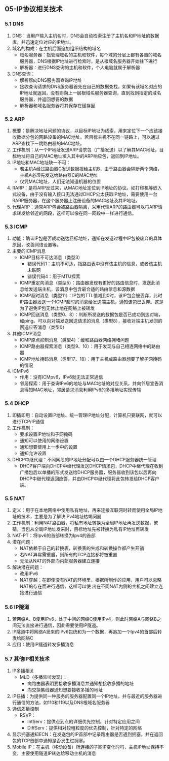 ## 05-IP协议相关技术

### 5.1 DNS

1. DNS：当用户输入主机名时，DNS会自动检索注册了主机名和IP地址的数据库，并迅速定位对应的IP地址。
2. 域名的构成：在主机后面追加组织结构的域名
   - 域名服务器：指管理域名的主机和软件，每个域的分层上都有各自的域名服务器，DNS根据IP地址进行检索时，是从根域名服务器开始往下进行
   - 解析器：进行DNS查询的主机和软件，个人电脑就属于解析器
3. DNS查询：
   - 解析器向DNS服务器查询IP地址
   - 接收查询请求的DNS服务器首先在自己的数据查找，如果有该域名对应的IP地址就返回，没有则向上一层根域名服务器查询，直到找到指定的域名服务器，并返回想要的数据
   - 解析器和域名服务器将其保存在缓存里

### 5.2 ARP

1. 概要：是解决地址问题的协议，以目标IP地址为线索，用来定位下一个应该接收数据分包的网路设备的MAC地址。若目标主机不在同一链路上，可以通过ARP查找下一跳路由器的MAC地址。
2. 工作机制：从一个IP地址发送ARP请求包（广播发送）以了解其MAC地址，目标地址将自己的MAC地址填入其中的ARP响应包，返回到IP地址。
3. IP地址和MAC地址缺一不可：
   - 若主机A经过路由器C发送数据报给主机B，由于路由器会隔断两个网络，主机A必须先发送给路由器C的MAC地址
   - 仅凭MAC地址，人们无法知道机器的位置
4. RARP：是将ARP反过来，从MAC地址定位到IP地址的协议。如打印机等嵌入式设备，由于没有输入接口无法通过DHCP公太获取IP地址，需要使用一台RARP服务器，在这个服务器上注册设备的MAC地址及其IP地址。
5. 代理ARP：通常ARP包会被路由器隔离，采用代理ARP的路由器可以将ARP请求转发给邻近的网段，这样可以像在同一网段中一样进行通信。

### 5.3 ICMP

1. 功能：确认IP包是否成功送达目标地址，通知在发送过程中IP包被废弃的具体原因，改善网络设置等。
2. 主要的ICMP消息
   - ICMP目标不可达消息（类型3）
     - 错误代码1：主机不可达，指路由表中没有该主机的信息，或者该主机未联网
     - 错误代码4：用于MTU探索
   - ICMP重定向消息（类型5）：路由器发现有更好的路由信息时，发送此消息给发送端主机，该消息中包含最合适的路由信息和源数据
   - ICMP超时消息（类型11）：IP包的TTL值减到0时，该IP包会被丢弃，此时IP路由器发送一个ICMP超时的消息给发送端主机，通知该包已丢弃。这是为了避免IP包无休止地在网络上被转发
   - ICMP回送消息（类型0、8）：判断所发送的数据包是否已成功到达对端，如ping。可以向对端发送回送请求的消息（类型8），接收对端主机发回的回送应答消息（类型0）
3. 其他ICMP消息
   - ICMP原点抑制消息（类型4）：缓和路由器网络拥堵问题
   - ICMP路由器探索消息（类型9、10）：用于发现与自己相连网络中的路由器
   - ICMP地址掩码消息（类型17、18）：用于主机或路由器想要了解子网掩码的情况
4. ICMPv6
   - 作用：没有ICMpv6，IPv6就无法正常通信
   - 邻居探索：用于查询IPv6的地址与MAC地址的对应关系，并向邻居宣告消息得知MAC地址，邻居请求消息利用IPv6的多播地址实现传输

### 5.4 DHCP

1. 即插即用：自动设置IP地址、统一管理IP地址分配，计算机只要联网，就可以进行TCP/IP通信
2. 工作机制：
   - 要求设置IP地址和子网掩码
   - 通知可以使用的网络设置
   - 通知想要使用上一步中的设置
   - 通知允许设置
3. DHCP中继代理：不同网段的IP地址分配可以由一个DHCP服务器统一管理
   - DHCP客户端向DHCP中继代理发送DHCP请求包，DHCP中继代理在收到广播包后以单播的形式发送给DHCP服务器，服务器收到该包以后再向DHCP中继代理返回应答，并由DHCP中继代理将此包转发给DHCP客户端。

### 5.5 NAT

1. 定义：用于在本地网络中使用私有地址，再来连接互联网时转而使用全局IP地址的技术，主要是为了解决IPv4地址枯竭问题
2. 工作机制：利用NAT路由器，将私有地址转换为全局IP地址再发送数据，繁殖，当包从全局IP地址发来时，目标地址先被转换为私有IP地址再转发
3. NAT-PT：将Ipv6的首部转换为Ipv4的首部
4. 潜在问题：
   - NAT依赖于自己的转换表，转换表的生成和转换操作都产生开销
   - 若NAT异常需重启，则所有的TCP连接都将被重置
   - 无法从NAT的外部向内部服务器建立连接
5. 解决潜在问题：
   - 改用IPv6
   - NAT穿越：在即使没有NAT的环境里，根据所制作的应用，用户可以忽略NAT的存在而进行通信，这样可以使 出在不同NAT内侧的主机之间建立连接进行通信

### 5.6 IP隧道

1. 若网络A、B使用IPv6，处于中间的网络C使用IPv4，则此时网络A与网络B之间无法直接进行通信，因此需要使用IP隧道。
2. IP隧道中将网络A发来的IPv6包统和为一个数据，再追加一个Ipv4的首部后转发给网络C
3. 应用：使用IP隧道转发多播消息

### 5.7 其他IP相关技术

1. IP多播相关
   - MLD（多播监听发现）：
     - 向路由器表明要接收多播消息并通知想接收多播的地址
     - 向交换集线器通知想要接收多播的地址
2. IP任播：为提供同一种服务的服务器配置同一个IP地址，并与最近的服务器进行通信的方法，如110和119以及DNS根域名服务器
3. 通信质量控制
   - RSVP：
     - IntServ：提供点到点的详细优先控制。针对特定应用之间
     - DiffServ：提供相对较粗粒度的优先控制，针对特定的网络
4. 显示拥塞通知ECN：在发送包的IP首部中记录路由器是否遇到拥塞，并在返回包的TCP首部中通知是否发生过拥塞。
5. Mobile IP：在主机（移动设备）所连接的子网IP变化时吗，主机IP地址保持不变，主要使用隧道IP转达给移动主机的消息
